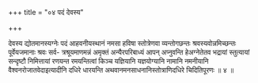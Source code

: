 +++
title = "०४ पदं देवस्य"

+++

देवस्य द्योतमानस्यग्नेः पदं आहवनीयस्थानं नमसा हविषा स्तोत्रेणवा व्यन्तोगछन्तः श्रवस्यवोन्नमिच्छन्तः पूर्वेयजमानाः श्रवः सर्व- त्रश्रूयमाणमन्नं अमृक्तं अन्यैरपरिबाध्यं आपन् अप्नुवन्ति हेअग्नेतेतव भद्रायां स्तुत्यायां सन्दृष्टौ निमित्तायां रणयन्त रमयन्तित्वां किञ्च यज्ञियानि यज्ञयोग्यानि नामानि नमनीयानि वैश्वनरोजातवेदाइत्यादीनि दधिरे धारयन्ति अथवानमनसाधनानिस्तोत्राणिदधिरे चिदितिपूरणः ॥ ४ ॥